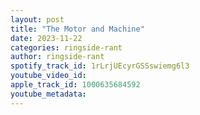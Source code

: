 ```yaml
---
layout: post
title: "The Motor and Machine"
date: 2023-11-22
categories: ringside-rant
author: ringside-rant
spotify_track_id: 1rLrjUEcyrGSSswiemg6l3
youtube_video_id: 
apple_track_id: 1000635684592
youtube_metadata: 
---
```

